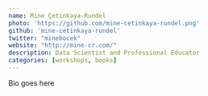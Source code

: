 ```yaml
---
name: Mine Çetinkaya-Rundel
photo: 'https://github.com/mine-cetinkaya-rundel.png'
github: 'mine-cetinkaya-rundel'
twitter: "minebocek"
website: "http://mine-cr.com/"
description: Data Scientist and Professional Educator
categories: [workshops, books]
---
```


Bio goes here
